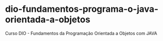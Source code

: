 # dio-fundamentos-programa-o-java-orientada-a-objetos
Curso DIO - Fundamentos da Programação Orientada a Objetos com JAVA
